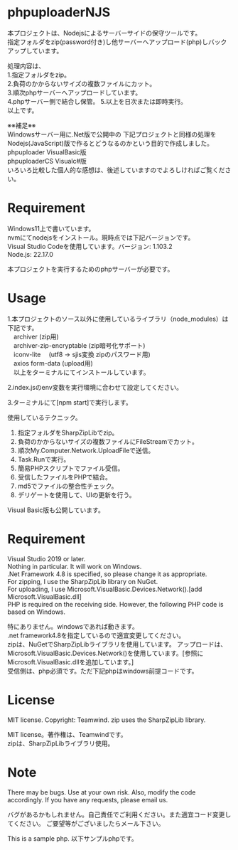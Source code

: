 # phpuploaderNJS

本プロジェクトは、Nodejsによるサーバーサイドの保守ツールです。  
指定フォルダをzip(password付き)し他サーバーへアップロード(php)しバックアップしています。  
  
処理内容は、  
1.指定フォルダをzip。  
2.負荷のかからないサイズの複数ファイルにカット。  
3.順次phpサーバーへアップロードしています。  
4.phpサーバー側で結合し保管。
5.以上を日次または即時実行。  
以上です。  
  
※※補足※※  
Windowsサーバー用に.Net版で公開中の 下記プロジェクトと同様の処理をNodejs(JavaScript)版で作るとどうなるのかという目的で作成しました。  
phpuploader  VisualBasic版  
phpuploaderCS Visualc#版  
いろいろ比較した個人的な感想は、後述していますのでよろしければご覧ください。  

# Requirement
Windows11上で書いています。  
nvmにてnodejsをインストール。現時点では下記バージョンです。  
Visual Studio Codeを使用しています。バージョン: 1.103.2  
Node.js: 22.17.0  

本プロジェクトを実行するためのphpサーバーが必要です。  

# Usage
1.本プロジェクトのソース以外に使用しているライブラリ（node_modules）は下記です。  
　archiver (zip用)  
　archiver-zip-encryptable (zip暗号化サポート)  
　iconv-lite 　(utf8 -> sjis変換 zipのパスワード用)  
　axios form-data (upload用)  
　以上をターミナルにてインストールしています。  
  
2.index.jsのenv変数を実行環境に合わせて設定してください。  
  
3.ターミナルにて[npm start]で実行します。



使用しているテクニック。  
1. 指定フォルダをSharpZipLibでzip。
2. 負荷のかからないサイズの複数ファイルにFileStreamでカット。
3. 順次My.Computer.Network.UploadFileで送信。
4. Task.Runで実行。
5. 簡易PHPスクリプトでファイル受信。
6. 受信したファイルをPHPで結合。
7. md5でファイルの整合性チェック。
8. デリゲートを使用して、UIの更新を行う。

Visual Basic版も公開しています。

# Requirement
Visual Studio 2019 or later.  
Nothing in particular. It will work on Windows.  
.Net Framework 4.8 is specified, so please change it as appropriate.  
For zipping, I use the SharpZipLib library on NuGet.  
For uploading, I use Microsoft.VisualBasic.Devices.Network().[add Microsoft.VisualBasic.dll]  
PHP is required on the receiving side. However, the following PHP code is based on Windows.  

特にありません。windowsであれば動きます。  
.net framework4.8を指定しているので適宜変更してください。  
zipは、NuGetでSharpZipLibライブラリを使用しています。 
アップロードは、Microsoft.VisualBasic.Devices.Network()を使用しています。[参照にMicrosoft.VisualBasic.dllを追加しています。]  
受信側は、php必須です。ただ下記phpはwindows前提コードです。  

# License
MIT license. Copyright: Teamwind.
zip uses the SharpZipLib library.

MIT license。著作権は、Teamwindです。  
zipは、SharpZipLibライブラリ使用。

# Note
There may be bugs. Use at your own risk. Also, modify the code accordingly.
If you have any requests, please email us. 

バグがあるかもしれません。自己責任でご利用ください。また適宜コード変更してください。
ご要望等がございましたらメール下さい。

This is a sample php. 以下サンプルphpです。  

